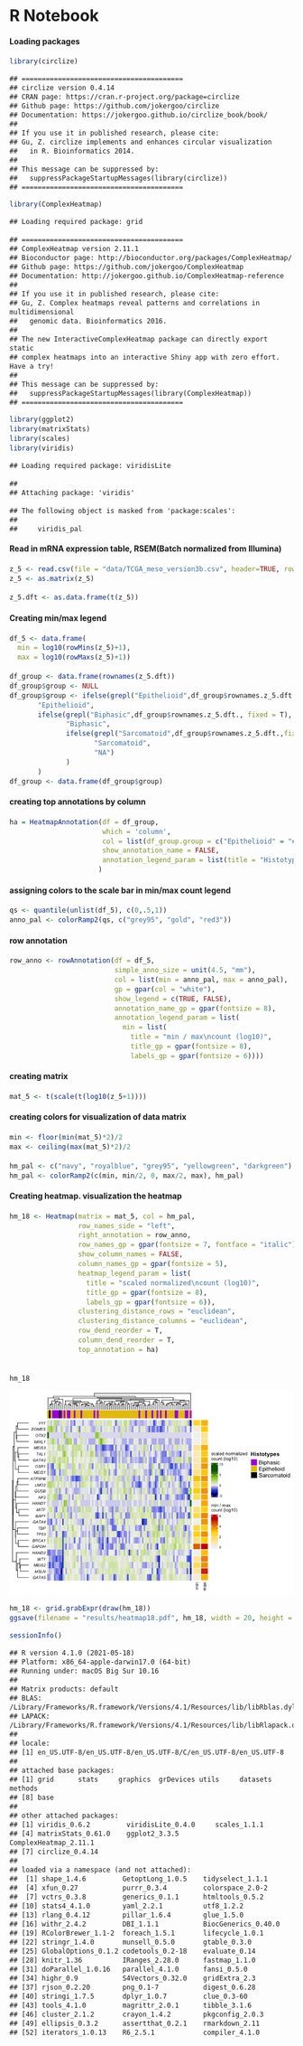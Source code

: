 R Notebook
================

#### Loading packages

``` r
library(circlize)
```

    ## ========================================
    ## circlize version 0.4.14
    ## CRAN page: https://cran.r-project.org/package=circlize
    ## Github page: https://github.com/jokergoo/circlize
    ## Documentation: https://jokergoo.github.io/circlize_book/book/
    ## 
    ## If you use it in published research, please cite:
    ## Gu, Z. circlize implements and enhances circular visualization
    ##   in R. Bioinformatics 2014.
    ## 
    ## This message can be suppressed by:
    ##   suppressPackageStartupMessages(library(circlize))
    ## ========================================

``` r
library(ComplexHeatmap)
```

    ## Loading required package: grid

    ## ========================================
    ## ComplexHeatmap version 2.11.1
    ## Bioconductor page: http://bioconductor.org/packages/ComplexHeatmap/
    ## Github page: https://github.com/jokergoo/ComplexHeatmap
    ## Documentation: http://jokergoo.github.io/ComplexHeatmap-reference
    ## 
    ## If you use it in published research, please cite:
    ## Gu, Z. Complex heatmaps reveal patterns and correlations in multidimensional 
    ##   genomic data. Bioinformatics 2016.
    ## 
    ## The new InteractiveComplexHeatmap package can directly export static 
    ## complex heatmaps into an interactive Shiny app with zero effort. Have a try!
    ## 
    ## This message can be suppressed by:
    ##   suppressPackageStartupMessages(library(ComplexHeatmap))
    ## ========================================

``` r
library(ggplot2)
library(matrixStats)
library(scales)
library(viridis)
```

    ## Loading required package: viridisLite

    ## 
    ## Attaching package: 'viridis'

    ## The following object is masked from 'package:scales':
    ## 
    ##     viridis_pal

#### Read in mRNA expression table, RSEM(Batch normalized from Illumina)

``` r
z_5 <- read.csv(file = "data/TCGA_meso_version3b.csv", header=TRUE, row.names = 1, check.names = FALSE)
z_5 <- as.matrix(z_5)

z_5.dft <- as.data.frame(t(z_5))
```

#### Creating min/max legend

``` r
df_5 <- data.frame(    
  min = log10(rowMins(z_5)+1),
  max = log10(rowMaxs(z_5)+1))

df_group <- data.frame(rownames(z_5.dft))
df_group$group <- NULL
df_group$group <- ifelse(grepl("Epithelioid",df_group$rownames.z_5.dft.,fixed=T),
       "Epithelioid",
       ifelse(grepl("Biphasic",df_group$rownames.z_5.dft., fixed = T),
              "Biphasic",
              ifelse(grepl("Sarcomatoid",df_group$rownames.z_5.dft.,fixed = T),
                     "Sarcomatoid",
                     "NA")
              )
       )
df_group <- data.frame(df_group$group)
```

#### creating top annotations by column

``` r
ha = HeatmapAnnotation(df = df_group,
                       which = 'column',
                       col = list(df_group.group = c("Epithelioid" = "#e7c313","Biphasic" = "#ab32e0","Sarcomatoid" = "black")),
                       show_annotation_name = FALSE,
                       annotation_legend_param = list(title = "Histotypes")
                      )
```

#### assigning colors to the scale bar in min/max count legend

``` r
qs <- quantile(unlist(df_5), c(0,.5,1))
anno_pal <- colorRamp2(qs, c("grey95", "gold", "red3"))
```

#### row annotation

``` r
row_anno <- rowAnnotation(df = df_5,
                          simple_anno_size = unit(4.5, "mm"),
                          col = list(min = anno_pal, max = anno_pal),
                          gp = gpar(col = "white"),
                          show_legend = c(TRUE, FALSE),
                          annotation_name_gp = gpar(fontsize = 8),
                          annotation_legend_param = list(
                            min = list(
                              title = "min / max\ncount (log10)",
                              title_gp = gpar(fontsize = 8),
                              labels_gp = gpar(fontsize = 6))))
```

#### creating matrix

``` r
mat_5 <- t(scale(t(log10(z_5+1))))
```

#### creating colors for visualization of data matrix

``` r
min <- floor(min(mat_5)*2)/2
max <- ceiling(max(mat_5)*2)/2

hm_pal <- c("navy", "royalblue", "grey95", "yellowgreen", "darkgreen")
hm_pal <- colorRamp2(c(min, min/2, 0, max/2, max), hm_pal)
```

#### Creating heatmap. visualization the heatmap

``` r
hm_18 <- Heatmap(matrix = mat_5, col = hm_pal,
                 row_names_side = "left",
                 right_annotation = row_anno,
                 row_names_gp = gpar(fontsize = 7, fontface = "italic"),
                 show_column_names = FALSE,
                 column_names_gp = gpar(fontsize = 5),
                 heatmap_legend_param = list(
                   title = "scaled normalized\ncount (log10)",
                   title_gp = gpar(fontsize = 8),
                   labels_gp = gpar(fontsize = 6)),
                 clustering_distance_rows = "euclidean",
                 clustering_distance_columns = "euclidean",
                 row_dend_reorder = T,
                 column_dend_reorder = T,
                 top_annotation = ha)
    

hm_18
```

![](figure_7F_heatmap_files/figure-gfm/unnamed-chunk-9-1.png)<!-- -->

``` r
hm_18 <- grid.grabExpr(draw(hm_18))
ggsave(filename = "results/heatmap18.pdf", hm_18, width = 20, height = 10.5, units = "cm")
```

``` r
sessionInfo()
```

    ## R version 4.1.0 (2021-05-18)
    ## Platform: x86_64-apple-darwin17.0 (64-bit)
    ## Running under: macOS Big Sur 10.16
    ## 
    ## Matrix products: default
    ## BLAS:   /Library/Frameworks/R.framework/Versions/4.1/Resources/lib/libRblas.dylib
    ## LAPACK: /Library/Frameworks/R.framework/Versions/4.1/Resources/lib/libRlapack.dylib
    ## 
    ## locale:
    ## [1] en_US.UTF-8/en_US.UTF-8/en_US.UTF-8/C/en_US.UTF-8/en_US.UTF-8
    ## 
    ## attached base packages:
    ## [1] grid      stats     graphics  grDevices utils     datasets  methods  
    ## [8] base     
    ## 
    ## other attached packages:
    ## [1] viridis_0.6.2         viridisLite_0.4.0     scales_1.1.1         
    ## [4] matrixStats_0.61.0    ggplot2_3.3.5         ComplexHeatmap_2.11.1
    ## [7] circlize_0.4.14      
    ## 
    ## loaded via a namespace (and not attached):
    ##  [1] shape_1.4.6         GetoptLong_1.0.5    tidyselect_1.1.1   
    ##  [4] xfun_0.27           purrr_0.3.4         colorspace_2.0-2   
    ##  [7] vctrs_0.3.8         generics_0.1.1      htmltools_0.5.2    
    ## [10] stats4_4.1.0        yaml_2.2.1          utf8_1.2.2         
    ## [13] rlang_0.4.12        pillar_1.6.4        glue_1.5.0         
    ## [16] withr_2.4.2         DBI_1.1.1           BiocGenerics_0.40.0
    ## [19] RColorBrewer_1.1-2  foreach_1.5.1       lifecycle_1.0.1    
    ## [22] stringr_1.4.0       munsell_0.5.0       gtable_0.3.0       
    ## [25] GlobalOptions_0.1.2 codetools_0.2-18    evaluate_0.14      
    ## [28] knitr_1.36          IRanges_2.28.0      fastmap_1.1.0      
    ## [31] doParallel_1.0.16   parallel_4.1.0      fansi_0.5.0        
    ## [34] highr_0.9           S4Vectors_0.32.0    gridExtra_2.3      
    ## [37] rjson_0.2.20        png_0.1-7           digest_0.6.28      
    ## [40] stringi_1.7.5       dplyr_1.0.7         clue_0.3-60        
    ## [43] tools_4.1.0         magrittr_2.0.1      tibble_3.1.6       
    ## [46] cluster_2.1.2       crayon_1.4.2        pkgconfig_2.0.3    
    ## [49] ellipsis_0.3.2      assertthat_0.2.1    rmarkdown_2.11     
    ## [52] iterators_1.0.13    R6_2.5.1            compiler_4.1.0
